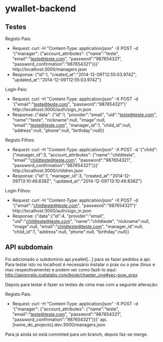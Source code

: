 ywallet-backend
===============


Testes
------


Registo Pais:
- Request: curl -H "Content-Type: application/json" -X POST -d '{"manager": {"account_attributes": {"name":"teste", "email":"teste@teste.com", "password":"987654321", "password_confirmation":"987654321"}}}' http://localhost:3000/managers.json
- Response: {"id":1, "created_at":"2014-12-09T12:55:03.974Z", "updated_at":"2014-12-09T12:55:03.974Z"}

Login Pais:
- Request: curl -H "Content-Type: application/json" -X POST -d '{"email":"teste@teste.com", "password":"987654321"}' http://localhost:3000/auth/sign_in.json
- Response: {"data": {"id":1, "provider":"email", "uid":"teste@teste.com", "name":"teste", "nickname":null, "image":null, "email":"teste@teste.com", "manager_id":1, "child_id":null, "address":null, "phone":null, "birthday":null}}


Registo Filhos:
- Request: curl -H "Content-Type: application/json" -X POST -d '{"child": {"manager_id":3, "account_attributes": {"name":"childteste", "email":"childteste@teste.com", "password":"987654321", "password_confirmation":"987654321"}}}' http://localhost:3000/children.json
- Response: {"id":1, "manager_id":3, "created_at":"2014-12-09T13:10:49.838Z", "updated_at":"2014-12-09T13:10:49.838Z"}

Login Filhos:
- Request: curl -H "Content-Type: application/json" -X POST -d '{"email":"childteste@teste.com", "password":"987654321"}' http://localhost:3000/auth/sign_in.json
- Response: {"data":{"id":4, "provider":"email", "uid":"childteste@teste.com", "name":"childteste", "nickname":null, "image":null, "email":"childteste@teste.com", "manager_id":null, "child_id":1, "address":null, "phone":null, "birthday":null}}


API subdomain
-------------

Foi adicionado o subdominio api.ywallet[...] para se fazer pedidos à api.
Para testar isto no localhost é necessário instalar o prax ou o pow (linux e mac respectivamente) e podem ver como fazê-lo aqui: http://apionrails.icalialabs.com/book/chapter_one#sec-pow_prax

Depois para testar é fazer os testes de cima mas com a seguinte alteração:

Registo Pais:
- Request: curl -H "Content-Type: application/json" -X POST -d '{"manager": {"account_attributes": {"name":"teste", "email":"teste@teste.com", "password":"987654321", "password_confirmation":"987654321"}}}' api.[nome\_do\_projecto].dev:3000/managers.json

Para já ainda só está commited para um branch, depois faz-se merge.
